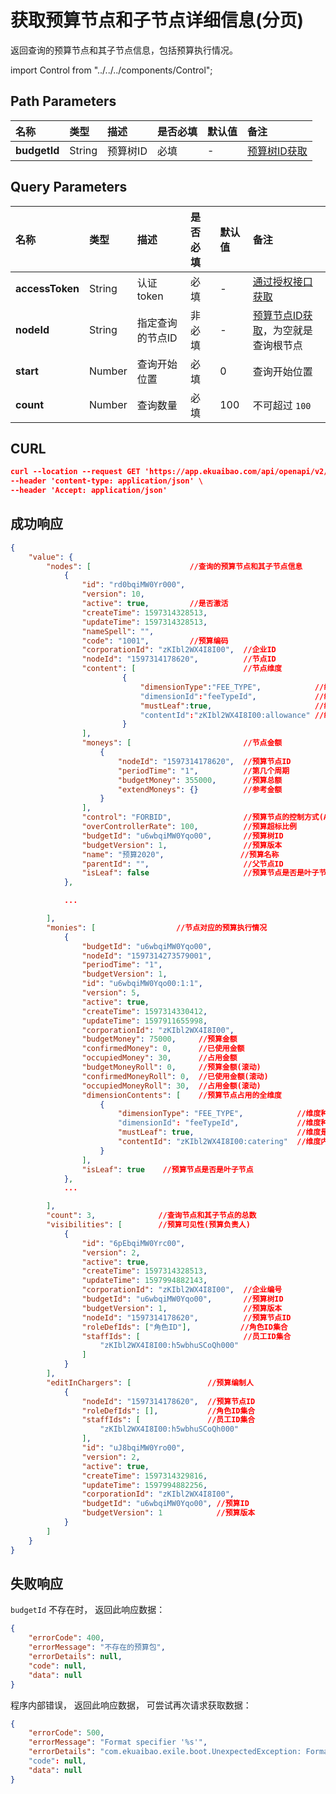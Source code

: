 # 获取预算节点和子节点详细信息(分页)

返回查询的预算节点和其子节点信息，包括预算执行情况。

import Control from "../../../components/Control";

<Control
method="GET"
url="/api/openapi/v2/budgets/$`budgetId`/query"
/>

## Path Parameters

| 名称 | 类型 | 描述 | 是否必填 | 默认值 | 备注 |
| :--- | :--- | :--- | :--- |:--- | :--- |
| **budgetId** | String  | 预算树ID | 必填 | - | [预算树ID获取](/docs/open-api/budget/get-budget-list) |

## Query Parameters

| 名称 | 类型 | 描述 | 是否必填 | 默认值 | 备注 |
| :--- | :--- | :--- | :--- |:--- | :--- |
| **accessToken**  | String | 认证token      | 必填  | -   | [通过授权接口获取](/docs/open-api/getting-started/auth) |
| **nodeId**       | String | 指定查询的节点ID | 非必填 | -   | [预算节点ID获取](/docs/open-api/budget/get-budget-details)，为空就是查询根节点 |
| **start**        | Number | 查询开始位置     | 必填  | 0   | 查询开始位置 |
| **count**        | Number | 查询数量        | 必填  | 100 | 不可超过 `100` |

## CURL
```json
curl --location --request GET 'https://app.ekuaibao.com/api/openapi/v2/budgets/$u6wbqiMW0Yqo00/query?accessToken=f_kbtOJVVwdo00&start=1&count=100' \
--header 'content-type: application/json' \
--header 'Accept: application/json'
```

## 成功响应
```json
{
    "value": {
        "nodes": [                      //查询的预算节点和其子节点信息
            {
                "id": "rd0bqiMW0Yr000",
                "version": 10,  
                "active": true,         //是否激活
                "createTime": 1597314328513,
                "updateTime": 1597314328513,
                "nameSpell": "",
                "code": "1001",         //预算编码
                "corporationId": "zKIbl2WX4I8I00",  //企业ID
                "nodeId": "1597314178620",          //节点ID
                "content": [                        //节点维度
                         {
                             "dimensionType":"FEE_TYPE",            //维度种类(DEPART: 部门，PROJECT：档案，FEE_TYPE：消费类型，STAFF：员工)
                             "dimensionId":"feeTypeId",             //维度种类的标识ID
                             "mustLeaf":true,                       //维度是否必定为叶节点(本部)，true:非本级 
                             "contentId":"zKIbl2WX4I8I00:allowance" //维度内容ID
                         }
                ],
                "moneys": [                         //节点金额
                    {
                        "nodeId": "1597314178620",  //预算节点ID
                        "periodTime": "1",          //第几个周期
                        "budgetMoney": 355000,      //预算总额
                        "extendMoneys": {}          //参考金额
                    }
                ],
                "control": "FORBID",                //预算节点的控制方式(ALLOW：允许，WARN：警告，FORBID：禁止，IGNORED：什么都不做)
                "overControllerRate": 100,          //预算超标比例
                "budgetId": "u6wbqiMW0Yqo00",       //预算树ID
                "budgetVersion": 1,                 //预算版本
                "name": "预算2020",                 //预算名称
                "parentId": "",                     //父节点ID
                "isLeaf": false                     //预算节点是否是叶子节点
            },

            ...

        ],
        "monies": [                  //节点对应的预算执行情况
            {
                "budgetId": "u6wbqiMW0Yqo00",
                "nodeId": "1597314273579001",
                "periodTime": "1",
                "budgetVersion": 1,
                "id": "u6wbqiMW0Yqo00:1:1",
                "version": 5,
                "active": true,
                "createTime": 1597314330412,
                "updateTime": 1597911655998,
                "corporationId": "zKIbl2WX4I8I00",
                "budgetMoney": 75000,     //预算金额
                "confirmedMoney": 0,      //已使用金额
                "occupiedMoney": 30,      //占用金额
                "budgetMoneyRoll": 0,     //预算金额(滚动)
                "confirmedMoneyRoll": 0,  //已使用金额(滚动)
                "occupiedMoneyRoll": 30,  //占用金额(滚动)
                "dimensionContents": [    //预算节点占用的全维度
                    {
                        "dimensionType": "FEE_TYPE",            //维度种类(DEPART: 部门，PROJECT：档案，FEE_TYPE：消费类型，STAFF：员工)
                        "dimensionId": "feeTypeId",             //维度种类的标识ID
                        "mustLeaf": true,                       //维度是否必定为叶节点(本部)
                        "contentId": "zKIbl2WX4I8I00:catering"  //维度内容ID
                    }
                ],
                "isLeaf": true    //预算节点是否是叶子节点
            },
            ...

        ],
        "count": 3,              //查询节点和其子节点的总数
        "visibilities": [        //预算可见性(预算负责人)
            {
                "id": "6pEbqiMW0Yrc00",
                "version": 2,
                "active": true,
                "createTime": 1597314328513,
                "updateTime": 1597994882143,
                "corporationId": "zKIbl2WX4I8I00",  //企业编号
                "budgetId": "u6wbqiMW0Yqo00",       //预算树ID
                "budgetVersion": 1,                 //预算版本
                "nodeId": "1597314178620",          //预算节点ID
                "roleDefIds": ["角色ID"],           //角色ID集合
                "staffIds": [                       //员工ID集合 
                    "zKIbl2WX4I8I00:h5wbhuSCoQh000"
                ]  
            }
        ],
        "editInChargers": [                 //预算编制人
            {
                "nodeId": "1597314178620",  //预算节点ID
                "roleDefIds": [],           //角色ID集合
                "staffIds": [               //员工ID集合
                    "zKIbl2WX4I8I00:h5wbhuSCoQh000"
                ],
                "id": "uJ8bqiMW0Yro00",
                "version": 2,
                "active": true,
                "createTime": 1597314329816,
                "updateTime": 1597994882256,
                "corporationId": "zKIbl2WX4I8I00",
                "budgetId": "u6wbqiMW0Yqo00", //预算ID
                "budgetVersion": 1            //预算版本
            }
        ]
    }
}
```

## 失败响应
`budgetId` 不存在时， 返回此响应数据：
```json
{
    "errorCode": 400,
    "errorMessage": "不存在的预算包",
    "errorDetails": null,
    "code": null,
    "data": null
}
```

程序内部错误， 返回此响应数据， 可尝试再次请求获取数据：
```json
{
    "errorCode": 500,
    "errorMessage": "Format specifier '%s'",
    "errorDetails": "com.ekuaibao.exile.boot.UnexpectedException: Format specifier '%s'\n\tat ------.remote error from whispered-invoice-rest[release-rest-server-668745ddf6-g8j9d/172.70.23.176](Unknown Source)"
    "code": null,
    "data": null
}
```

